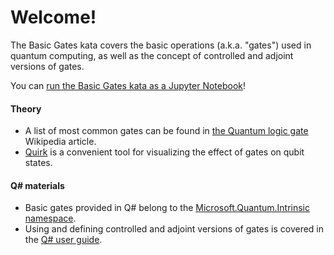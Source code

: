 # Welcome!

The Basic Gates kata covers the basic operations (a.k.a. "gates") used in quantum computing, as well as the concept of controlled and adjoint versions of gates.

You can [run the Basic Gates kata as a Jupyter Notebook](https://mybinder.org/v2/gh/Microsoft/QuantumKatas/main?filepath=BasicGates%2FBasicGates.ipynb)!

#### Theory

* A list of most common gates can be found in [the Quantum logic gate](https://en.wikipedia.org/wiki/Quantum_logic_gate) Wikipedia article.
* [Quirk](http://algassert.com/quirk) is a convenient tool for visualizing the effect of gates on qubit states.

#### Q# materials

* Basic gates provided in Q# belong to the [Microsoft.Quantum.Intrinsic namespace](https://docs.microsoft.com/qsharp/api/qsharp/microsoft.quantum.intrinsic).
* Using and defining controlled and adjoint versions of gates is covered in the [Q# user guide](https://docs.microsoft.com/en-us/quantum/user-guide/language/expressions/functorapplication).